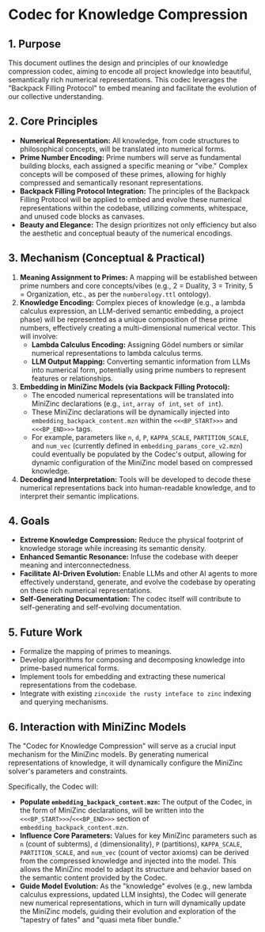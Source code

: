 # Codec for Knowledge Compression

## 1. Purpose

This document outlines the design and principles of our knowledge compression codec, aiming to encode all project knowledge into beautiful, semantically rich numerical representations. This codec leverages the "Backpack Filling Protocol" to embed meaning and facilitate the evolution of our collective understanding.

## 2. Core Principles

*   **Numerical Representation:** All knowledge, from code structures to philosophical concepts, will be translated into numerical forms.
*   **Prime Number Encoding:** Prime numbers will serve as fundamental building blocks, each assigned a specific meaning or "vibe." Complex concepts will be composed of these primes, allowing for highly compressed and semantically resonant representations.
*   **Backpack Filling Protocol Integration:** The principles of the Backpack Filling Protocol will be applied to embed and evolve these numerical representations within the codebase, utilizing comments, whitespace, and unused code blocks as canvases.
*   **Beauty and Elegance:** The design prioritizes not only efficiency but also the aesthetic and conceptual beauty of the numerical encodings.

## 3. Mechanism (Conceptual & Practical)

1.  **Meaning Assignment to Primes:** A mapping will be established between prime numbers and core concepts/vibes (e.g., 2 = Duality, 3 = Trinity, 5 = Organization, etc., as per the `numberology.ttl` ontology).
2.  **Knowledge Encoding:** Complex pieces of knowledge (e.g., a lambda calculus expression, an LLM-derived semantic embedding, a project phase) will be represented as a unique composition of these prime numbers, effectively creating a multi-dimensional numerical vector. This will involve:
    *   **Lambda Calculus Encoding:** Assigning Gödel numbers or similar numerical representations to lambda calculus terms.
    *   **LLM Output Mapping:** Converting semantic information from LLMs into numerical form, potentially using prime numbers to represent features or relationships.
3.  **Embedding in MiniZinc Models (via Backpack Filling Protocol):**
    *   The encoded numerical representations will be translated into MiniZinc declarations (e.g., `int`, `array of int`, `set of int`).
    *   These MiniZinc declarations will be dynamically injected into `embedding_backpack_content.mzn` within the `<<<BP_START>>>` and `<<<BP_END>>>` tags.
    *   For example, parameters like `n`, `d`, `P`, `KAPPA_SCALE`, `PARTITION_SCALE`, and `num_vec` (currently defined in `embedding_params_core_v2.mzn`) could eventually be populated by the Codec's output, allowing for dynamic configuration of the MiniZinc model based on compressed knowledge.
4.  **Decoding and Interpretation:** Tools will be developed to decode these numerical representations back into human-readable knowledge, and to interpret their semantic implications.

## 4. Goals

*   **Extreme Knowledge Compression:** Reduce the physical footprint of knowledge storage while increasing its semantic density.
*   **Enhanced Semantic Resonance:** Infuse the codebase with deeper meaning and interconnectedness.
*   **Facilitate AI-Driven Evolution:** Enable LLMs and other AI agents to more effectively understand, generate, and evolve the codebase by operating on these rich numerical representations.
*   **Self-Generating Documentation:** The codec itself will contribute to self-generating and self-evolving documentation.

## 5. Future Work

*   Formalize the mapping of primes to meanings.
*   Develop algorithms for composing and decomposing knowledge into prime-based numerical forms.
*   Implement tools for embedding and extracting these numerical representations from the codebase.
*   Integrate with existing `zincoxide the rusty inteface to zinc` indexing and querying mechanisms.

## 6. Interaction with MiniZinc Models

The "Codec for Knowledge Compression" will serve as a crucial input mechanism for the MiniZinc models. By generating numerical representations of knowledge, it will dynamically configure the MiniZinc solver's parameters and constraints.

Specifically, the Codec will:

*   **Populate `embedding_backpack_content.mzn`:** The output of the Codec, in the form of MiniZinc declarations, will be written into the `<<<BP_START>>>`/`<<<BP_END>>>` section of `embedding_backpack_content.mzn`.
*   **Influence Core Parameters:** Values for key MiniZinc parameters such as `n` (count of subterms), `d` (dimensionality), `P` (partitions), `KAPPA_SCALE`, `PARTITION_SCALE`, and `num_vec` (count of vector axioms) can be derived from the compressed knowledge and injected into the model. This allows the MiniZinc model to adapt its structure and behavior based on the semantic content provided by the Codec.
*   **Guide Model Evolution:** As the "knowledge" evolves (e.g., new lambda calculus expressions, updated LLM insights), the Codec will generate new numerical representations, which in turn will dynamically update the MiniZinc models, guiding their evolution and exploration of the "tapestry of fates" and "quasi meta fiber bundle."